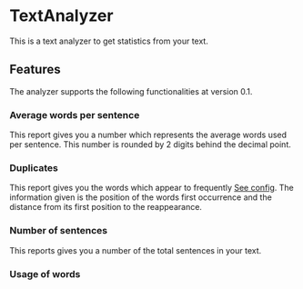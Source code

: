 # TextAnalyzer

This is a text analyzer to get statistics from your text.

## Features

The analyzer supports the following functionalities at version 0.1.

### Average words per sentence

This report gives you a number which represents the average words used per sentence. This number is rounded by 2 digits behind the decimal point.

### Duplicates

This report gives you the words which appear to frequently [See config](). The information given is the position of the words first occurrence and the distance from its first position to the reappearance.

### Number of sentences

This reports gives you a number of the total sentences in your text.

### Usage of words
